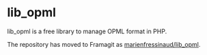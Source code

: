 # lib\_opml

lib\_opml is a free library to manage OPML format in PHP.

The repository has moved to Framagit as [marienfressinaud/lib\_opml](https://framagit.org/marienfressinaud/lib_opml).
